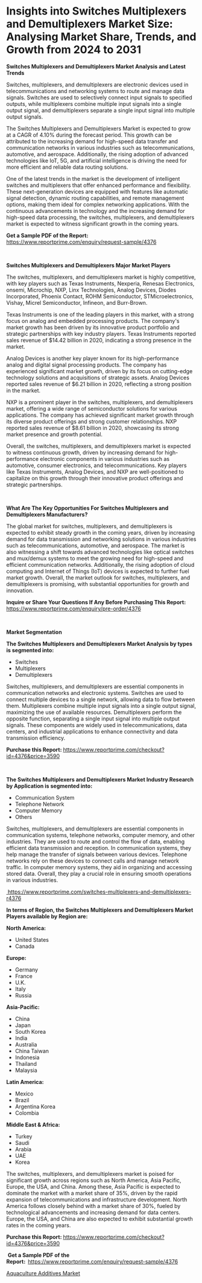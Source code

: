 <p><h1>Insights into Switches Multiplexers and Demultiplexers Market Size: Analysing Market Share, Trends, and Growth from 2024 to 2031</h1></p><p><strong>Switches Multiplexers and Demultiplexers Market Analysis and Latest Trends</strong></p>
<p><p>Switches, multiplexers, and demultiplexers are electronic devices used in telecommunications and networking systems to route and manage data signals. Switches are used to selectively connect input signals to specified outputs, while multiplexers combine multiple input signals into a single output signal, and demultiplexers separate a single input signal into multiple output signals.</p><p>The Switches Multiplexers and Demultiplexers Market is expected to grow at a CAGR of 4.10% during the forecast period. This growth can be attributed to the increasing demand for high-speed data transfer and communication networks in various industries such as telecommunications, automotive, and aerospace. Additionally, the rising adoption of advanced technologies like IoT, 5G, and artificial intelligence is driving the need for more efficient and reliable data routing solutions.</p><p>One of the latest trends in the market is the development of intelligent switches and multiplexers that offer enhanced performance and flexibility. These next-generation devices are equipped with features like automatic signal detection, dynamic routing capabilities, and remote management options, making them ideal for complex networking applications. With the continuous advancements in technology and the increasing demand for high-speed data processing, the switches, multiplexers, and demultiplexers market is expected to witness significant growth in the coming years.</p></p>
<p><strong>Get a Sample PDF of the Report:&nbsp;</strong> <a href="https://www.reportprime.com/enquiry/request-sample/4376">https://www.reportprime.com/enquiry/request-sample/4376</a></p>
<p>&nbsp;</p>
<p><strong>Switches Multiplexers and Demultiplexers Major Market Players</strong></p>
<p><p>The switches, multiplexers, and demultiplexers market is highly competitive, with key players such as Texas Instruments, Nexperia, Renesas Electronics, onsemi, Microchip, NXP, Linx Technologies, Analog Devices, Diodes Incorporated, Phoenix Contact, ROHM Semiconductor, STMicroelectronics, Vishay, Micrel Semiconductor, Infineon, and Burr-Brown.</p><p>Texas Instruments is one of the leading players in this market, with a strong focus on analog and embedded processing products. The company's market growth has been driven by its innovative product portfolio and strategic partnerships with key industry players. Texas Instruments reported sales revenue of $14.42 billion in 2020, indicating a strong presence in the market.</p><p>Analog Devices is another key player known for its high-performance analog and digital signal processing products. The company has experienced significant market growth, driven by its focus on cutting-edge technology solutions and acquisitions of strategic assets. Analog Devices reported sales revenue of $6.21 billion in 2020, reflecting a strong position in the market.</p><p>NXP is a prominent player in the switches, multiplexers, and demultiplexers market, offering a wide range of semiconductor solutions for various applications. The company has achieved significant market growth through its diverse product offerings and strong customer relationships. NXP reported sales revenue of $8.61 billion in 2020, showcasing its strong market presence and growth potential.</p><p>Overall, the switches, multiplexers, and demultiplexers market is expected to witness continuous growth, driven by increasing demand for high-performance electronic components in various industries such as automotive, consumer electronics, and telecommunications. Key players like Texas Instruments, Analog Devices, and NXP are well-positioned to capitalize on this growth through their innovative product offerings and strategic partnerships.</p></p>
<p>&nbsp;</p>
<p><strong>What Are The Key Opportunities For Switches Multiplexers and Demultiplexers Manufacturers?</strong></p>
<p><p>The global market for switches, multiplexers, and demultiplexers is expected to exhibit steady growth in the coming years, driven by increasing demand for data transmission and networking solutions in various industries such as telecommunications, automotive, and aerospace. The market is also witnessing a shift towards advanced technologies like optical switches and mux/demux systems to meet the growing need for high-speed and efficient communication networks. Additionally, the rising adoption of cloud computing and Internet of Things (IoT) devices is expected to further fuel market growth. Overall, the market outlook for switches, multiplexers, and demultiplexers is promising, with substantial opportunities for growth and innovation.</p></p>
<p><strong>Inquire or Share Your Questions If Any Before Purchasing This Report:</strong> <a href="https://www.reportprime.com/enquiry/pre-order/4376">https://www.reportprime.com/enquiry/pre-order/4376</a></p>
<p>&nbsp;</p>
<p><strong>Market Segmentation</strong></p>
<p><strong>The Switches Multiplexers and Demultiplexers Market Analysis by types is segmented into:</strong></p>
<p><ul><li>Switches</li><li>Multiplexers</li><li>Demultiplexers</li></ul></p>
<p><p>Switches, multiplexers, and demultiplexers are essential components in communication networks and electronic systems. Switches are used to connect multiple devices to a single network, allowing data to flow between them. Multiplexers combine multiple input signals into a single output signal, maximizing the use of available resources. Demultiplexers perform the opposite function, separating a single input signal into multiple output signals. These components are widely used in telecommunications, data centers, and industrial applications to enhance connectivity and data transmission efficiency.</p></p>
<p><strong>Purchase this Report:&nbsp;</strong><a href="https://www.reportprime.com/checkout?id=4376&price=3590">https://www.reportprime.com/checkout?id=4376&price=3590</a></p>
<p>&nbsp;</p>
<p><strong>The Switches Multiplexers and Demultiplexers Market Industry Research by Application is segmented into:</strong></p>
<p><ul><li>Communication System</li><li>Telephone Network</li><li>Computer Memory</li><li>Others</li></ul></p>
<p><p>Switches, multiplexers, and demultiplexers are essential components in communication systems, telephone networks, computer memory, and other industries. They are used to route and control the flow of data, enabling efficient data transmission and reception. In communication systems, they help manage the transfer of signals between various devices. Telephone networks rely on these devices to connect calls and manage network traffic. In computer memory systems, they aid in organizing and accessing stored data. Overall, they play a crucial role in ensuring smooth operations in various industries.</p></p>
<p><a href="https://www.reportprime.com/switches-multiplexers-and-demultiplexers-r4376">&nbsp;https://www.reportprime.com/switches-multiplexers-and-demultiplexers-r4376</a></p>
<p><strong>In terms of Region, the Switches Multiplexers and Demultiplexers Market Players available by Region are:</strong></p>
<p>
    <p> <strong> North America: </strong>
        <ul>
            <li>United States</li>
            <li>Canada</li>
        </ul>
        </p> 
    <p> <strong> Europe: </strong>
        <ul>
            <li>Germany</li>
            <li>France</li>
            <li>U.K.</li>
            <li>Italy</li>
            <li>Russia</li>
        </ul>
        </p> 
    <p> <strong> Asia-Pacific: </strong>
        <ul>
            <li>China</li>
            <li>Japan</li>
            <li>South Korea</li>
            <li>India</li>
            <li>Australia</li>
            <li>China Taiwan</li>
            <li>Indonesia</li>
            <li>Thailand</li>
            <li>Malaysia</li>
        </ul>
        </p> 
    <p> <strong> Latin America: </strong>
        <ul>
            <li>Mexico</li>
            <li>Brazil</li>
            <li>Argentina Korea</li>
            <li>Colombia</li>
        </ul>
        </p> 
    <p> <strong> Middle East & Africa: </strong>
        <ul>
            <li>Turkey</li>
            <li>Saudi</li>
            <li>Arabia</li>
            <li>UAE</li>
            <li>Korea</li>
        </ul>
    </p>
    </p>
<p><p>The switches, multiplexers, and demultiplexers market is poised for significant growth across regions such as North America, Asia Pacific, Europe, the USA, and China. Among these, Asia Pacific is expected to dominate the market with a market share of 35%, driven by the rapid expansion of telecommunications and infrastructure development. North America follows closely behind with a market share of 30%, fueled by technological advancements and increasing demand for data centers. Europe, the USA, and China are also expected to exhibit substantial growth rates in the coming years.</p></p>
<p><strong>Purchase this Report: </strong><a href="https://www.reportprime.com/checkout?id=4376&price=3590">https://www.reportprime.com/checkout?id=4376&price=3590</a></p>
<p>&nbsp;<strong>Get a Sample PDF of the Report:&nbsp;&nbsp;</strong><a href="https://www.reportprime.com/enquiry/request-sample/4376">https://www.reportprime.com/enquiry/request-sample/4376</a></p>
<p><strong></strong></p>
<p><p><a href="https://view.publitas.com/reportprime-1/aquaculture-additives-market-focuses-on-market-share-size-and-projected-forecast-till-2031/">Aquaculture Additives Market</a></p></p>